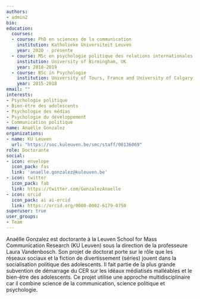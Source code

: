```yaml
---
authors:
- admin2
bio:
education:
  courses:
  - course: PhD en sciences de la communication
    institution: Katholieke Universiteit Leuven
    year: 2020 - présente
  - course: MSc en psychologie politique des relations internationales
    institution: University of Birmingham, UK
    year: 2018-2019
  - course: BSc in Psychologie
    institution: University of Tours, France and University of Calgary, Canada
    year: 2015-2018
email: ""
interests:
- Psychologie politique
- Bien-être des adolescents
- Psychologie des médias
- Psychologie du développement
- Communication politique
name: Anaëlle Gonzalez
organizations:
- name: KU Leuven
  url: "https://soc.kuleuven.be/smc/staff/00136069"
role: Doctorante
social:
- icon: envelope
  icon_pack: fas
  link: 'anaelle.gonzalez@kuleuven.be'
- icon: twitter
  icon_pack: fab
  link: https://twitter.com/GonzalezAnaelle
- icon: orcid
  icon_pack: ai ai-orcid
  link: https://orcid.org/0000-0002-6179-0750
superuser: true
user_groups:
- Team
---
```


Anaëlle Gonzalez est doctorante à la Leuven School for Mass Communication Research (KU Leuven) sous la direction de la professeure Laura Vandenbosch. Son projet de doctorat porte sur le rôle que les réseaux sociaux et la fiction de divertissement (séries) jouent dans la socialisation politique des adolescents. Il fait partie de la plus grande subvention de démarrage du CER sur les idéaux médiatisés malléables et le bien-être des adolescents. Ce projet utilise une approche multidisciplinaire car il combine science de la communication, science politique et psychologie.